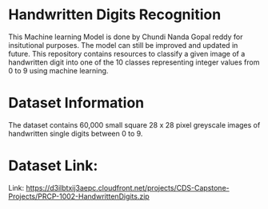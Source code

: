 # Handwritten Digits Recognition
This Machine learning Model is done by Chundi Nanda Gopal reddy for insitutional purposes. The model can still be improved and updated in future.
This repository contains resources to classify a given image of a handwritten digit into one of the 10 classes representing integer values from 0 to 9 using machine learning.

# Dataset Information
The dataset contains 60,000 small square 28 x 28 pixel greyscale images of handwritten single digits between 0 to 9. 

# Dataset Link:
Link:  https://d3ilbtxij3aepc.cloudfront.net/projects/CDS-Capstone-Projects/PRCP-1002-HandwrittenDigits.zip